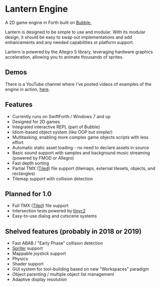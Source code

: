 # Lantern Engine

A 2D game engine in Forth built on [Bubble.](https://github.com/RogerLevy/bubble)

Lantern is designed to be simple to use and modular.  With its modular design, it should be easy to swap out implementations and add enhancements and any needed capabilities or platform support.  

Lantern is powered by the Allegro 5 library, leveraging hardware graphics acceleration, allowing you to animate thousands of sprites.

## Demos

There is a YouTube channel where I've posted videos of examples of the engine in action, [here](https://www.youtube.com/channel/UCggbaEbb_qEGCvVnAHA_j6A).

## Features

- Currently runs on SwiftForth / Windows 7 and up
- Designed for 2D games
- Integrated interactive REPL (part of Bubble)
- Idiom-based object system (like OOP but simpler)
- Multitasking, enabling more complex game objects scripts with less effort
- Automatic static asset loading - no need to declare assets in source
- Basic sound support with samples and background music streaming (powered by FMOD or Allegro)
- Fast depth sorting
- Partial TMX ([Tiled](http://www.mapeditor.org/)) file support (tilemaps, external tilesets, objects, and rectangles)
- Tilemap support with collision detection

## Planned for 1.0

- Full TMX ([Tiled](http://www.mapeditor.org/)) file support
- Intersection tests powered by [tinyc2](https://github.com/RandyGaul/tinyheaders)
- Easy-to-use dialog and cutscene systems

## Shelved features (probably in 2018 or 2019)
- Fast ABAB / "Early Phase" collision detection
- [Spriter](https://brashmonkey.com/) support
- Mappable joystick support
- Physics
- Shader support
- GUI system for tool-building based on new "Workspaces" paradigm
- Object parenting / multiple object list management
- Adaptive display resolution
